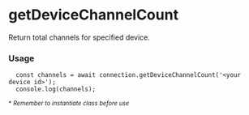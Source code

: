 # getDeviceChannelCount

Return total channels for specified device.


### Usage
```
  const channels = await connection.getDeviceChannelCount('<your device id>');
  console.log(channels);
```

<sup>* _Remember to instantiate class before use_</sup>
